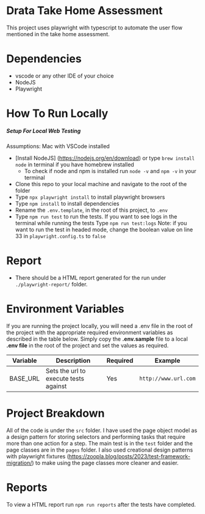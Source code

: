 # Drata Take Home Assessment

This project uses playwright with typescript to automate the user flow mentioned in the take home assessment.

# Dependencies

- vscode or any other IDE of your choice
- NodeJS
- Playwright

# How To Run Locally

##### Setup For Local Web Testing

Assumptions: Mac with VSCode installed

- [Install NodeJS] (https://nodejs.org/en/download) or type `brew install node` in terminal if you have homebrew installed
  - To check if node and npm is installed run `node -v` and
    `npm -v` in your terminal
- Clone this repo to your local machine and navigate to the root of the folder
- Type `npx playwright install` to install playwright browsers
- Type `npm install` to install dependencies
- Rename the `.env.template`, in the root of this project, to `.env`
- Type `npm run test` to run the tests. If you want to see logs in the terminal while running the tests Type `npm run test:logs`
  Note: if you want to run the test in headed mode, change the boolean value on line 33 in `playwright.config.ts` to `false`

# Report

- There should be a HTML report generated for the run under `./playwright-report/` folder.

# Environment Variables

If you are running the project locally, you will need a .env file in the root of the project with the appropriate required environment variables as described in the table below. Simply copy the **.env.sample** file to a local **.env file** in the root of the project and set the values as required.

| Variable | Description                           | Required | Example              |
| -------- | ------------------------------------- | -------- | -------------------- |
| BASE_URL | Sets the url to execute tests against | Yes      | `http://www.url.com` |

# Project Breakdown

All of the code is under the `src` folder. I have used the page object model as a design pattern for storing selectors and performing tasks that require more than one action for a step. The main test is in the `test` folder and the page classes are in the `pages` folder. I also used creational design patterns with playwright fixtures (https://zoopla.blog/posts/2023/test-framework-migration/) to make using the page classes more cleaner and easier.

# Reports

To view a HTML report run `npm run reports` after the tests have completed.
